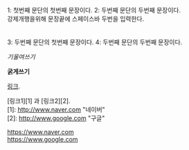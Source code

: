 1: 첫번째 문단의 첫번째 문장이다.
2: 두번째 문단의 두번째 문장이다.  
강제개행을위해 문장끝에 스페이스바 두번을 입력한다.
</br>
</br>
</br>
3: 두번째 문단의 첫번째 문장이다.
4: 두번째 문단의 두번째 문장이다.  

*기울여쓰기*  

**굵게쓰기**  

[링크](http://example.com "링크제목").  

[링크1][1] 과 [링크2][2].  
[1]: http://www.naver.com "네이버"  
[2]: http://www.google.com "구글"  

<https://www.naver.com>  
<https://www.google.com>  
